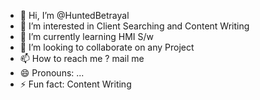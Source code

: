 - 👋 Hi, I’m @HuntedBetrayal
- 👀 I’m interested in Client Searching and Content Writing
- 🌱 I’m currently learning HMI S/w
- 💞️ I’m looking to collaborate on any Project
- 📫 How to reach me ? mail me
- 😄 Pronouns: ...
- ⚡ Fun fact: Content Writing

<!---
HuntedBetrayal/HuntedBetrayal is a ✨ special ✨ repository because its `README.md` (this file) appears on your GitHub profile.
You can click the Preview link to take a look at your changes.
--->
